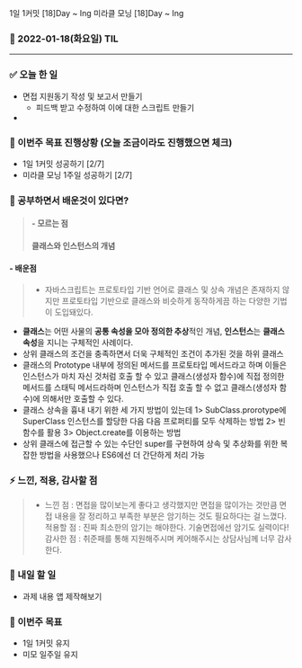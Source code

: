 1일 1커밋 [18]Day ~ Ing
미라클 모닝 [18]Day ~ Ing

### 📆 2022-01-18(화요일) TIL

---

### ✅ 오늘 한 일

- 면접 지원동기 작성 및 보고서 만들기
  - 피드백 받고 수정하여 이에 대한 스크립트 만들기
-

### 🐎 이번주 목표 진행상황 (오늘 조금이라도 진행했으면 체크)

- 1일 1커밋 성공하기 [2/7]
- 미라클 모닝 1주일 성공하기 [2/7]

### 🤔 공부하면서 배운것이 있다면?

> #### - 모르는 점
>
> #### 클래스와 인스턴스의 개념

#### - 배운점

> - 자바스크립트는 프로토타입 기반 언어로 클래스 및 상속 개념은 존재하지 않지만 프로토타입 기반으로 클래스와 비슷하게 동작하게끔 하는 다양한 기법이 도입돼있다.

- **클래스**는 어떤 사물의 **공통 속성을 모아 정의한 추상**적인 개념, **인스턴스**는 **클래스 속성**을 지니는 구체적인 사례이다.
- 상위 클래스의 조건을 충족하면서 더욱 구체적인 조건이 추가된 것을 하위 클래스
- 클래스의 Prototype 내부에 정의된 메서드를 프로토타입 메서드라고 하며 이들은 인스턴스가 마치 자신 것처럼 호출 할 수 있고 클래스(생성자 함수)에 직접 정의한 메서드를 스태틱 메서드라하며 인스턴스가 직접 호출 할 수 없고 클래스(생성자 함수)에 의해서만 호출할 수 있다.
- 클래스 상속을 흉내 내기 위한 세 가지 방법이 있는데 1> SubClass.prorotype에 SuperClass 인스턴스를 할당한 다음 다음 프로퍼티를 모두 삭제하는 방법 2> 빈 함수를 활용 3> Object.create를 이용하는 방법
- 상위 클래스에 접근할 수 있는 수단인 super를 구현하여 상속 및 추상화를 위한 복잡한 방법을 사용했으나 ES6에선 더 간단하게 처리 가능

### ⚡ 느낀, 적용, 감사할 점

> - 느낀 점 : 면접을 많이보는게 좋다고 생각했지만 면접을 많이가는 것만큼 면접 내용을 잘 정리하고 부족한 부분은 암기하는 것도 필요하다는 걸 느꼈다.
>   적용할 점 : 진짜 최소한의 암기는 해야한다. 기술면접에선 암기도 실력이다!
>   감사한 점 : 취준패를 통해 지원해주시며 케어해주시는 상담사님께 너무 감사한다.

### 🚀 내일 할 일

- 과제 내용 앱 제작해보기

### 🎯 이번주 목표

- 1일 1커밋 유지
- 미모 일주일 유지

